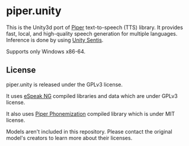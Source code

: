# piper.unity

This is the Unity3d port of [Piper](https://github.com/rhasspy/piper) text-to-speech (TTS) library. It provides fast, local, and high-quality speech generation for multiple languages. Inference is done by using [Unity Sentis](https://docs.unity3d.com/Packages/com.unity.sentis@latest).

Supports only Windows x86-64.

## License

piper.unity is released under the GPLv3 license.

It uses [eSpeak NG](https://github.com/espeak-ng/espeak-ng) compiled libraries and data which are under GPLv3 license.

It also uses [Piper Phonemization](https://github.com/rhasspy/piper-phonemize) compiled library which is under MIT license.

Models aren't included in this repository. Please contact the original model's creators to learn more about their licenses.